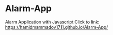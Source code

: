 # Alarm-App
Alarm Application with Javascript
Click to link: https://hamidmammadov1711.github.io/Alarm-App/
